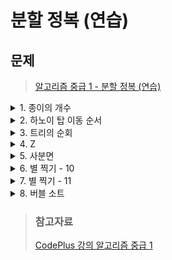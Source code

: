 # 분할 정복 (연습)

## 문제
> [알고리즘 중급 1 - 분할 정복 (연습)](https://www.acmicpc.net/workbook/view/3981)

<details>
<summary>1. 종이의 개수</summary>
<div markdown='1'>

- 각 칸에 -1, 0, 1 중 하나가 써있는 N x N 크기의 행렬이 있다. 1 <= N 3^7, N = 3^k꼴
- 종이가 같은 수 이면 종이를 그대로, 그렇지 않은 경우에는 9등분을 하고 반복
- -1, 0, 1 종이의 개수를 구하는 문제
- `solve(x, y, n)`
- (x,y)부터 가로로 n개, 세로로 n개의 종이 개수를 확인하는 함수
- 작은 부분 문제는 총 9개
- m = n/3이라고 했을때, 부분문제를 나눠보면
    + 0: solve(x,y,m)
    + 1: solve(x,y+m,m)
    + 2: solve(x,y+2*m,m)
    + 3: solve(x+m,y,m)
    + 4: solve(x+m,y+m,m)
    + 5: solve(x+m,y+2*m,m)
    + 6: solve(x+2*m,y,m)
    + 7: solve(x+2\*m,y+m,m)
    + 8: solve(x+2\*m,y+2\*m,m)
- 부분문제를 호출하기 전에 같은 수로 되어 있는지를 확인해야 한다.
- 그게 아니면 부분 문제를 호출

```java
import java.io.*;
import java.util.*;

public class Main {
    static int[][] board;
    static int[] count={0,0,0};
    public static void main(String[] args) throws Exception {
        BufferedReader br = new BufferedReader(new InputStreamReader(System.in));
        int n = Integer.parseInt(br.readLine());
        board = new int[n][n];
        for (int i = 0; i < n; i++) {
            StringTokenizer stk = new StringTokenizer(br.readLine());
            for (int j = 0; j < n; j++) {
                board[i][j] = Integer.parseInt(stk.nextToken());
            }
        }
        find(0,0,n);
        System.out.println(count[0]+"\n"+count[1]+"\n"+count[2]);
    }
    static void find(int x,int y,int n){
        if(check(x,y,n)){
            count[board[y][x]+1]++;
        }else{
            int nn = n/3;
            for (int i = 0; i < 3; i++) {
                for (int j = 0; j < 3; j++) {
                    int nx = x+j*nn;
                    int ny = y+i*nn;
                    find(nx, ny, nn);
                }
            }
        }
    }
    static boolean check(int x,int y,int n){
        int now = board[y][x];
        for (int i = y; i < y+n; i++) {
            for (int j = x; j < x+n; j++) {
                if(now!=board[i][j]) return false;
            }
        }
        return true;
    }
}
```
</div>
</details>

<details>
<summary>2. 하노이 탑 이동 순서</summary>
<div markdown='1'>

- 하노이 탑 문제
- 규칙 1 : 한 번에 한 개의 원판만 다른 탑으로 옮길 수 있다.
- 규칙 2 : 쌓아 놓은 원판은 항상 위의 것이 아래의 것보다 작아야 한다. (중간 과정 포함)
- `solve(n,x,y)`
- 1~n의 원판을 x에서 y로 이동하는 함수
    1. 1~n-1의 원판을 x에서 z로 이동한다. 
        + `solve(n-1,x,z)`
    2. n번 원판을 x에서 y로 이동한다.
    3. 1~n-1 원판을 z에서 y로 이동한다. 
        + `solve(n-1,z,y)`
```java
import java.io.*;

public class Main {
    static StringBuilder sb = new StringBuilder();
    static int cnt = 0;
    public static void main(String[] args) throws Exception {
        BufferedReader br = new BufferedReader(new InputStreamReader(System.in));
        int n = Integer.parseInt(br.readLine());
        hanoi(n,1,3);
        System.out.println(cnt);
        System.out.println(sb);
    }
    static void hanoi(int n, int a,int b){
        cnt++;
        if(n>1) hanoi(n-1,a,6-a-b);
        sb.append(a).append(' ').append(b).append('\n');
        if(n>1) hanoi(n-1,6-a-b,b);

    }
}
```
</div>
</details>

<details>
<summary>3. 트리의 순회</summary>
<div markdown='1'>

- N개의 정점을 갖는 이진 트리의 정점에 1부터 N까지 번호가 중복없이 매겨져 있다.
- 이 이진 트리의 인오더와 포스트 오더가 주어졌을 때 프리오더를 구하는 문제
> ex)   
> - 인오더 : 4 2 7 5 1 3 6
> - 포스트 오더 : 4 7 5 2 6 3 1
> - 포스트 오더의 가장 마지막은 루트이다.
> - 포스트 오더의 가장 마지막을 통해서 해당 노드의 왼쪽 자식과 오른쪽 자식을 인오더를 통해서 알 수 있다.
> - 그 다음에는 다시 왼쪽과 오른쪽으로 나눠서 풀 수 있다.

```java
import java.io.*;
import java.util.*;

public class Main {
    static int[] inorder, postorder, index;
    static StringBuilder sb = new StringBuilder();
    public static void main(String[] args) throws Exception {
        BufferedReader br = new BufferedReader(new InputStreamReader(System.in));
        int n = Integer.parseInt(br.readLine());
        inorder = new int[n+1];
        postorder = new int[n+1];
        index = new int[n+1];
        StringTokenizer stk = new StringTokenizer(br.readLine());
        for (int i = 0; i < n; i++) {
            inorder[i] = Integer.parseInt(stk.nextToken());
            index[inorder[i]] = i;
        }
        stk = new StringTokenizer(br.readLine());
        for (int i = 0; i < n; i++) {
            postorder[i] = Integer.parseInt(stk.nextToken());
        }
        solve(0,n-1,0,n-1);
        System.out.println(sb);
    }
    static void solve(int inLeft,int inRight,int postLeft,int postRight){
        if(inLeft>inRight||postLeft>postRight) return;
        int root = postorder[postRight];
        sb.append(root).append(' ');
        int left = index[root] - inLeft;
        solve(inLeft,index[root]-1,postLeft,postLeft+left-1);
        solve(index[root]+1,inRight,postLeft+left,postRight-1);
    }
}
```
</div>
</details>

<details>
<summary>4. Z</summary>
<div markdown='1'>

- 만약, 2차원 배열의 크기가 2^N * 2^N라서 왼쪽 위에서 있는 칸이 하나가 아니라면, 배열을 4등분 한 후에 (크기가 2^(N-1)로) 재귀적으로 순서대로 방문한다.
- 분할 정복을 이용해서 현재 칸이 4등분 했을 때, 어디에 속하는지 알아보고 분할 정복을 이용한다.
```java
import java.io.*;
import java.util.*;

public class Main {
    static int cnt = 0, n, r, c;
    static int[] dx = {0, 1, 0, 1}, dy = {0, 0, 1, 1};

    public static void main(String[] args) throws Exception {
        BufferedReader br = new BufferedReader(new InputStreamReader(System.in));
        StringTokenizer stk = new StringTokenizer(br.readLine());
        n = Integer.parseInt(stk.nextToken());
        r = Integer.parseInt(stk.nextToken());
        c = Integer.parseInt(stk.nextToken());
        int t = (int) Math.pow(2, n);
        count(0, 0, 0, t);
    }

    static void count(int x, int y, int cnt, int n) {
        if (n == 1) {
            if (x == c && y == r) {
                System.out.println(cnt);
            }
        } else {
            int nn = n / 2;
            int xx = (c-x) / nn;
            int yy = (r-y) / nn;
            if (xx == 0 && yy == 0) {
                count(x, y, cnt, nn);
            } else if (xx == 1 && yy == 0) {
                count(x + xx * nn, y, cnt + (nn * nn), nn);
            } else if (xx == 0 && yy == 1) {
                count(x, y + yy * nn, cnt + (2 * nn * nn), nn);
            } else if (xx == 1 && yy == 1) {
                count(x + xx * nn, y + yy * nn, cnt + (3 * nn * nn), nn);
            }
        }
    }
}
```
</div>
</details>

<details>
<summary>5. 사분면</summary>
<div markdown='1'>

- 하나의 좌표평면은 네 개의 사분면으로 나뉜다.
- 사분면은 다시 사분면으로 나뉜다.
- 사분면 조각이 주어졌을 때, 입력으로 주어진 만큼 이동했을 때, 몇 번 조각으로 이동하는가?
- 두 개의 문제로 나누어져 있다고 볼 수 있다.
    1. 어떤 사분면 조각의 좌표는 몇인가?
    2. 어떤 좌표의 사분면 조각은 무엇인가?
- `go(index, r, c, size)`
- index 번째 글자를 찾아야 한다.
- 가장 왼쪽 위 칸은 r행 c열
- 변의 길이는 size
    - 1번 사분면
        + `go(index, r, c+size/2, size/2)`
    - 2번 사분면
        + `go(index, r, c, size/2)`
    - 1번 사분면
        + `go(index, r+size/2, c, size/2)`
    - 1번 사분면
        + `go(index, r+size/2, c+size/2, size/2)`

```java
static String gogo(long r, long c, long size, long x, long y){
    if(size==1) return "";
    if(x< r + size/2 && y < c+size/2){
        return "2"+gogo(r,c,size/2,x,y);   
    }else if(x< r + size/2 && y >= c+size/2){
        return "1"+gogo(r,c+size/2,size/2,x,y);   
    }else if(x >= r + size/2 && y < c+size/2){
        return "3"+gogo(r+size/2,c,size/2,x,y);   
    }else {
        return "4"+gogo(r+size/2,c+size/2,size/2,x,y);   
    }
}
```
```java
import java.io.*;
import java.util.*;

public class Main {
    static long sx=0,sy=0;
    public static void main(String[] args) throws Exception {
        BufferedReader br = new BufferedReader(new InputStreamReader(System.in));
        StringTokenizer stk = new StringTokenizer(br.readLine());
        int d = Integer.parseInt(stk.nextToken());
        String s = stk.nextToken();
        stk = new StringTokenizer(br.readLine());
        long x = Long.parseLong(stk.nextToken());
        long y = -Long.parseLong(stk.nextToken());
        long t = (long)Math.pow(2,d);
        find(0,0,t-1,t-1,s,0);
        long nx = sx + x;
        long ny = sy + y;
        if(nx<0||ny<0||nx>=t||ny>=t) {
            System.out.println(-1);
            return;
        }
        move(d,x,y,s);
    }
    static void move(int d,long x,long y,String s){
        StringBuilder sb = new StringBuilder();
        long nx = sx+x;
        long ny = sy+y;
        for (int i = 0,j=d-1; i < s.length()&&j>=0; i++,j--) {
            long t = (long)Math.pow(2,j);
            int now = s.charAt(i)-'0';
            if(((sx/t)%2!=(nx/t)%2)){
                if(now==3){
                    now=4;
                }else if(now==4){
                    now=3;
                }else if(now==1){
                    now = 2;
                }else if(now==2){
                    now = 1;
                }
            }
            if(((sy/t)%2!=(ny/t)%2)){
                if(now==3){
                    now=2;
                }else if(now==4){
                    now=1;
                }else if(now==1){
                    now = 4;
                }else if(now==2){
                    now = 3;
                }
            }
            sb.append(now);
        }
        System.out.println(sb);
    }
    static void find(long x1,long y1,long x2,long y2,String s,int i){
        if(x1==x2&&y1==y2){
            sx = x1;
            sy = y1;
        }else{
            int now = s.charAt(i)-'0';
            if(now==1){
                find((x1+x2)/2+1,y1,x2,(y1+y2)/2,s,i+1);
            }else if(now==2){
                find(x1,y1,(x1+x2)/2,(y1+y2)/2,s,i+1);
            }else if(now==3){
                find(x1,(y1+y2)/2+1,(x1+x2)/2,y2,s,i+1);
            }else if(now==4){
                find((x1+x2)/2+1,(y1+y2)/2+1,x2,y2,s,i+1);
            }
        }
    }
}
```
</div>
</details>

<details>
<summary>6. 별 찍기 - 10</summary>
<div markdown='1'>

- N = 27
- N은 항상 3^k (0<= k <= 8)
나의 풀이
```java
import java.io.*;
import java.util.*;

public class Main {
    public static void main(String[] args) throws Exception {
        BufferedReader br = new BufferedReader(new InputStreamReader(System.in));
        int n = Integer.parseInt(br.readLine());
        StringBuilder sb = new StringBuilder();
        for (int i = 0; i < n; i++) {
            for (int j = 0; j < n; j++) {
                if(find(i,j,n)){
                    sb.append(' ');
                }else{
                    sb.append('*');
                }
            }
            sb.append('\n');
        }
        System.out.print(sb);
    }
    static boolean find(int i,int j,int n){
        for (int k = 1; k <= n; k*=3) {
            for (int l = 1; l <= n ; l*=3) {
                if((i/k)%l==1&&(j/k)%l==1){
                    return true;
                }
            }
        }
        return false;
    }
}
```
</div>
</details>

<details>
<summary>7. 별 찍기 - 11</summary>
<div markdown='1'>

- N = 24
- N은 항상 3 x 2^k (1 <= k <= 10)
```java
import java.io.*;
import java.util.*;

public class Main {
    static char[][] board;
    public static void main(String[] args) throws Exception {
        BufferedReader br = new BufferedReader(new InputStreamReader(System.in));
        int n = Integer.parseInt(br.readLine());
        board = new char[n][2*n-1];
        for (int i = 0; i < n; i++) {
            Arrays.fill(board[i],' ');
        }
        print((2*n-1)/2,0,n);
        StringBuilder sb = new StringBuilder();
        for (int i = 0; i < n; i++) {
            for (int j = 0; j < 2*n-1; j++) {
                sb.append(board[i][j]);
            }
            sb.append('\n');
        }
        System.out.print(sb);
    }
    static void print(int x,int y,int c){
        if(c==3){
            board[y][x] = '*';
            board[y+1][x-1] = '*';
            board[y+1][x+1] = '*';
            for (int i = x-2; i <= x+2 ; i++) {
                board[y+2][i] = '*';
            }
            return;
        }
        int nc = c/2;
        print(x,y,nc);
        print(x-nc,y+nc,nc);
        print(x+nc,y+nc,nc);
    }
}
```
</div>
</details>

<details>
<summary>8. 버블 소트</summary>
<div markdown='1'>

- N개로 이루어진 수열 A[1], A[2], ... ,A[N]이 있을때 Swap이 총 몇 번 발생하는지 알아내는 문제
- 이 문제는 수열에서 inversion의 개수를 세는 문제이다.
- inversion: A[i] > A[j] (i < j)
- 머지 소트를 하면서 문제를 풀 수 있다.
> ex)   
> - 1 5 2 3 의 inversion의 개수는 5 > 2, 5 > 3로 2개이다.
> - 오른쪽 절반이 이동할 때, 왼쪽 절반에서 아직 이동하지 않은 것의 개수가 그 때의 inversion의 개수이다.
> - 2가 이동할 때, 왼쪽 절반에는 5가 남아있다. (inversion = 1)
> - 3이 이동할 때도 왼쪽 절반에는 5가 남아있다. (inversion = 1)

```java
long solve(int start, int end){
    if(start == end){
        return 0;
    }
    int mid = (start+end)/2;
    long ans = solve(start,mid) + solve(mid+1,end);
    int i = start;
    int j = mid+1;
    int k = 0;
    while(i <= mid || j <=end){
        if(i<= mid && (j > end || a[i]<=a[j])){
            b[k++] = a[i++];
        }else{
            ans += (long)(mid-i+1);
            b[k++] = a[j++];
        }
    }
    for(int i = start; i<= end;i++){
        a[i] = b[i-start];
    }
    return ans;
}
```
나의 풀이
```java
import java.io.*;
import java.util.*;

public class Main {
    static long cnt = 0;
    public static void main(String[] args) throws Exception {
        BufferedReader br = new BufferedReader(new InputStreamReader(System.in));
        int n = Integer.parseInt(br.readLine());
        StringTokenizer stk = new StringTokenizer(br.readLine());
        int[] ary = new int[n];
        for (int i = 0; i < n; i++) {
            ary[i] = Integer.parseInt(stk.nextToken());
        }
        sort(ary,0,n-1);
        System.out.println(cnt);
    }

    static void sort(int[] arr, int l, int r) {
        if (l < r) {
            int mid;
            mid = (l + r) / 2;
            sort(arr, l, mid);
            sort(arr, mid + 1, r);
            merge(arr, l, mid, r);
        }
    }

    static void merge(int arr[], int l, int mid, int r) {
        int n1 = (mid - l + 1);  //getting size of left sub array
        int n2 = r - mid;     //getting size of right sub array
        int left[] = new int[n1];
        int right[] = new int[n2];
        int i;

        for (i = 0; i < n1; i++) {
            left[i] = arr[l + i];
        }

        for (i = 0; i < n2; i++) {
            right[i] = arr[mid + 1 + i];
        }

        int li, ri, ai;
        li = 0;    //left index
        ri = 0;    //right index
        ai = l;    //array index

        while (li < n1 && ri < n2) {
            // minimum element will be placed in sorted sub array
            if (left[li] <= right[ri]) {
                arr[ai] = left[li];
                ai++;
                li++;
            } else {
                cnt+=left.length-li;
                arr[ai] = right[ri];
                ai++;
                ri++;
            }
        }
        // copy remaining elements of left sub array into the merged array
        while (li < n1) {
            arr[ai] = left[li];
            ai++;
            li++;
        }
        //copy remaining elements of right sub array into the merged array
        while (ri < n2) {
            arr[ai] = right[ri];
            ai++;
            ri++;
        }
    }
}
```
</div>
</details>

> ### 참고자료
> [CodePlus 강의 알고리즘 중급 1](https://code.plus/course/43)  